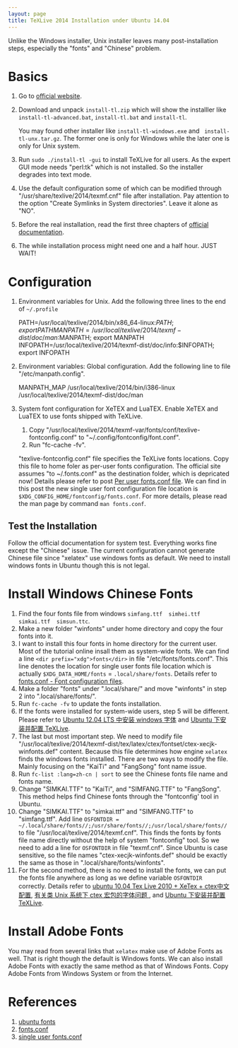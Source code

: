 ```yaml
---
layout: page
title: TeXLive 2014 Installation under Ubuntu 14.04
---
```


Unlike the Windows installer, Unix installer leaves many post-installation steps, especially the "fonts" and "Chinese" problem.

Basics
===
1. Go to [official website](http://tug.org/texlive "TeXLive").
2. Download and unpack `install-tl.zip` which will show the installler like `install-tl-advanced.bat`, `install-tl.bat` and `install-tl`.

	You may found other installer like `install-tl-windows.exe` and ` install-tl-unx.tar.gz`. The former one is only for Windows while the later one is only for Unix system.
3. Run `sudo ./install-tl -gui` to install TeXLive for all users. As the expert GUI mode needs "perl:tk" which is not installed. So the installer degrades into text mode.
4. Use the default configuration some of which can be modified through "/usr/share/texlive/2014/texmf.cnf" file after installation. Pay attention to the option "Create Symlinks in System directories". Leave it alone as "NO".
5. Before the real installation, read the first three chapters of [official documentation](http://tug.org/texlive/doc/texlive-en/texlive-en.html).
6. The while installation process might need one and a half hour. JUST WAIT!

Configuration
===

1. Environment variables for Unix. Add the following three lines to the end of `~/.profile`

	PATH=/usr/local/texlive/2014/bin/x86_64-linux:$PATH; export PATH
	MANPATH=/usr/local/texlive/2014/texmf-dist/doc/man:$MANPATH; export MANPATH
	INFOPATH=/usr/local/texlive/2014/texmf-dist/doc/info:$INFOPATH; export INFOPATH
2. Environment variables: Global configuration. Add the following line to file "/etc/manpath.config".

	MANPATH_MAP /usr/local/texlive/2014/bin/i386-linux /usr/local/texlive/2014/texmf-dist/doc/man
3. System font configuration for XeTEX and LuaTEX. Enable XeTEX and LuaTEX to use fonts shipped with TeXLive.
	1. Copy "/usr/local/texlive/2014/texmf-var/fonts/conf/texlive-fontconfig.conf" to "~/.config/fontconfig/font.conf".
	2. Run "fc-cache -fv".

	"texlive-fontconfig.conf" file specifies the TeXLive fonts locations. Copy this file to home foler as per-user fonts configuration. The official site assumes "to ~/.fonts.conf" as the destination folder, which is depricated now! Details please refer to post [Per user fonts.conf file](http://askubuntu.com/questions/202389/per-user-fonts-conf-file "user home fonts.conf file"). We can find in this post the new single user font configuration file location is `$XDG_CONFIG_HOME/fontconfig/fonts.conf`. For more details, please read the man page by command `man fonts.conf`.

Test the Installation
---

Follow the official documentation for system test. Everything works fine except the "Chinese" issue. The current configuration cannot generate Chinese file since "xelatex" use windows fonts as default. We need to install windows fonts in Ubuntu though this is not legal.

Install Windows Chinese Fonts
===

1. Find the four fonts file from windows `simfang.ttf  simhei.ttf  simkai.ttf  simsun.ttc`.
2. Make a new folder "winfonts" under home directory and copy the four fonts into it.
3. I want to install this four fonts in home directory for the current user. Most of the tutorial online insall them as system-wide fonts. We can find a line `<dir prefix="xdg">fonts</dir>` in file "/etc/fonts/fonts.conf". This line denotes the location for single user fonts file location which is actually `$XDG_DATA_HOME/fonts` = `.local/share/fonts`. Details refer to [fonts.conf - Font configuration files](http://manpages.ubuntu.com/manpages/raring/man5/fonts-conf.5.html).
4. Make a folder "fonts" under ".local/share/" and move "winfonts" in step 2 into ".local/share/fonts/".
5. Run `fc-cache -fv` to update the fonts installation.
6. If the fonts were installed for system-wide users, step 5 will be different. Please refer to [Ubuntu 12.04 LTS 中安装 windows 字体](http://www.cnblogs.com/zhj5chengfeng/p/3251009.html) and [Ubuntu 下安装并配置 TeXLive](http://kayzhang.com/install-texlive-under-ubuntu/).
7. The last but most important step. We need to modify file "/usr/local/texlive/2014/texmf-dist/tex/latex/ctex/fontset/ctex-xecjk-winfonts.def" content. Because this file determines how engine `xelatex` finds the windows fonts installed. There are two ways to modify the file. Mainly focusing on the "KaiTi" and "FangSong" font name issue.
 1. Run `fc-list :lang=zh-cn | sort` to see the Chinese fonts file name and fonts name.
 2. Change "SIMKAI.TTF" to "KaiTi", and "SIMFANG.TTF" to "FangSong". This method helps find Chinese fonts through the "fontconfig' tool in Ubuntu.
 3. Change "SIMKAI.TTF" to "simkai.ttf" and "SIMFANG.TTF" to "simfang.ttf". Add line `OSFONTDIR = ~/.local/share/fonts//;/usr/share/fonts//;/usr/local/share/fonts//` to file "/usr/local/texlive/2014/texmf.cnf". This finds the fonts by fonts file name directly without the help of system "fontconfig" tool. So we need to add a line for `OSFONTDIR` in file "texmf.cnf". Since Ubuntu is case sensitive, so the file names "ctex-xecjk-winfonts.def" should be exactly the same as those in ".local/share/fonts/winfonts".
 4. For the second method, there is no need to install the fonts, we can put the fonts file anywhere as long as we define variable `OSFONTDIR` correctly. Details refer to [ubuntu 10.04 Tex Live 2010 + XeTex + ctex中文配置](http://blog.csdn.net/lostaway/article/details/6177486), [有关类 Unix 系统下 ctex 宏包的字体问题 ](https://code.google.com/p/ctex-kit/wiki/UnixFonts), and [Ubuntu 下安装并配置 TeXLive](http://kayzhang.com/install-texlive-under-ubuntu/).


Install Adobe Fonts
===

You may read from several links that `xelatex` make use of Adobe Fonts as well. That is right though the default is Windows fonts. We can also install Adobe Fonts with exactly the same method as that of Windows Fonts. Copy Adobe Fonts from Windows System or from the Internet.

References
===

1. [ubuntu fonts](https://wiki.ubuntu.com/Fonts)
2. [fonts.conf](http://manpages.ubuntu.com/manpages/raring/man5/fonts-conf.5.html)
3. [single user fonts.conf](http://askubuntu.com/questions/202389/per-user-fonts-conf-file)


